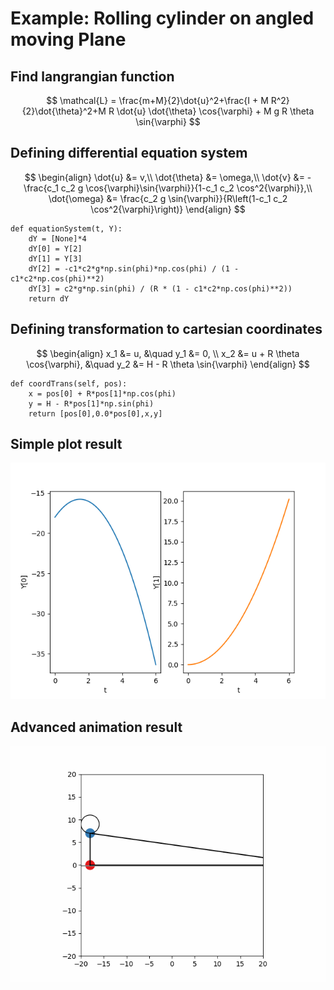 # Example: Rolling cylinder on angled moving Plane
## Find langrangian function
$$
\mathcal{L} = \frac{m+M}{2}\dot{u}^2+\frac{I + M R^2}{2}\dot{\theta}^2+M R \dot{u} \dot{\theta} \cos{\varphi} + M g R \theta \sin{\varphi}
$$
## Defining differential equation system
$$
\begin{align}
\dot{u} &= v,\\
\dot{\theta} &= \omega,\\
\dot{v} &= -\frac{c_1 c_2 g \cos{\varphi}\sin{\varphi}}{1-c_1 c_2 \cos^2{\varphi}},\\
\dot{\omega} &= \frac{c_2 g \sin{\varphi}}{R\left(1-c_1 c_2 \cos^2{\varphi}\right)}
\end{align}
$$
```
def equationSystem(t, Y):
    dY = [None]*4
    dY[0] = Y[2]
    dY[1] = Y[3]
    dY[2] = -c1*c2*g*np.sin(phi)*np.cos(phi) / (1 - c1*c2*np.cos(phi)**2)
    dY[3] = c2*g*np.sin(phi) / (R * (1 - c1*c2*np.cos(phi)**2))
    return dY
```
## Defining transformation to cartesian coordinates
$$
\begin{align}
x_1 &= u, &\quad y_1 &= 0, \\
x_2 &= u + R \theta \cos{\varphi}, &\quad y_2 &= H - R \theta \sin{\varphi}
\end{align}
$$
```
def coordTrans(self, pos):
    x = pos[0] + R*pos[1]*np.cos(phi)
    y = H - R*pos[1]*np.sin(phi)
    return [pos[0],0.0*pos[0],x,y]
```
## Simple plot result
![](../img/RolleBeweglicheSchiefeEbenePlot.png)
## Advanced animation result
![](../img/RolleBeweglicheSchiefeEbeneAnim.gif)